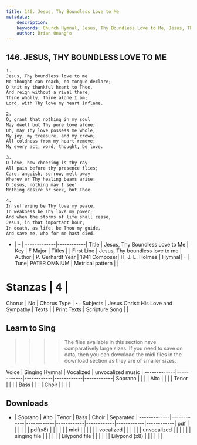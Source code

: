 ```yaml
---
title: 146. Jesus, Thy Boundless Love to Me
metadata:
    description: 
    keywords: Church Hymnal, Jesus, Thy Boundless Love to Me, Jesus, Thy boundless love to me, 
    author: Brian Onang'o
---
```



## 146. JESUS, THY BOUNDLESS LOVE TO ME

```txt
1.
Jesus, Thy boundless love to me 
No thought can reach, no tongue declare; 
O knit my thankful heart to Thee, 
And reign without a rival there; 
Thine wholly, Thine alone I am; 
Lord, with Thy love my heart inflame. 

2.
O, grant that nothing in my soul 
May dwell but Thy pure love alone; 
Oh, may Thy love possess me whole, 
My joy, my treasure, and my crown; 
All coldness from my heart remove; 
My every act, word, thought, be love. 

3.
O love, how cheering is thy ray! 
All pain before thy presence flies; 
Care, anguish, sorrow, melt away 
Wherev'er Thy healing beams arise; 
O Jesus, nothing may I see' 
Nothing desire or seek, but Thee. 

4.
In suffering be Thy love my peace, 
In weakness be Thy love my power; 
And when the storms of life shall cease, 
Jesus, in that important hour, 
In death, as life, be Thou my guide, 
And save me, who for me hast died.

```

- |   -  |
-------------|------------|
Title | Jesus, Thy Boundless Love to Me |
Key | F Major |
Titles |  |
First Line | Jesus, Thy boundless love to me |
Author | P. Gerhardt
Year | 1941
Composer| H. J. E. Holmes |
Hymnal|  - |
Tune| PATER OMNIUM |
Metrical pattern | |
# Stanzas | 4 |
Chorus | No |
Chorus Type | - |
Subjects | Jesus Christ: His Love and Sympathy |
Texts |  |
Print Texts | 
Scripture Song |  |
  
## Learn to Sing

>>>> The files available in this section have comparatively large sizes. If you need to save on data, then you can download the midi files in the download section as they are of smaller sizes.

Voice |  Singing Hymnal | Vocalized | unvocalized music |
-------------|------------|------------|------------|------------|
Soprano | | | |
Alto | | | |
Tenor | | | |
Bass | | | |
Choir | | | |

## Downloads

- |  Soprano | Alto | Tenor | Bass | Choir | Separated |
-------------|------------|------------|------------|------------|------------|------------|
pdf | | | | | |
pdf(x8) | | | | | |
midi | | | | | |
vocalized | | | | | |
unvocalized | | | | | |
singing file | | | | | |
Lilypond file | | | | | |
Lilypond (x8) | | | | | |
  